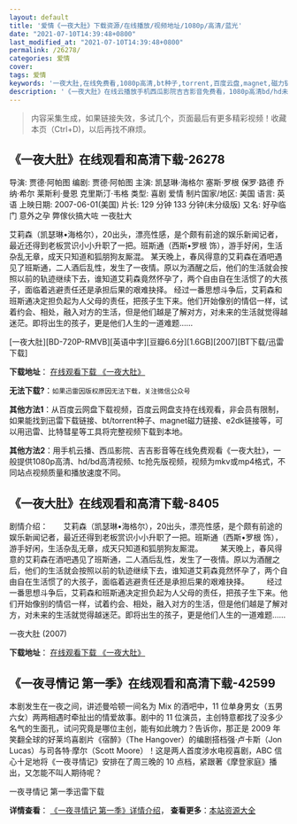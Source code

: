 ```yaml
---
layout: default
title: '爱情《一夜大肚》下载资源/在线播放/视频地址/1080p/高清/蓝光'
date: "2021-07-10T14:39:48+0800"
last_modified_at: "2021-07-10T14:39:48+0800"
permalink: /26278/
categories: 爱情
cover:
tags: 爱情
keywords: '一夜大肚,在线免费看,1080p高清,bt种子,torrent,百度云盘,magnet,磁力链,迅雷下载资源'
description: '《一夜大肚》在线云播放手机西瓜影院吉吉影音免费看，1080p高清bd/hd未删减完整版和tc抢先枪版，mkv/mp4格式，附带bt/torrent种子、magnet/磁力链、百度云盘、网盘资源迅雷下载链接'
---
```


>内容采集生成，如果链接失效，多试几个，页面最后有更多精彩视频！收藏本页（Ctrl+D)，以后再找不麻烦。


## 《一夜大肚》在线观看和高清下载-26278

导演: 贾德·阿帕图 编剧: 贾德·阿帕图 主演: 凯瑟琳·海格尔 塞斯·罗根 保罗·路德 乔纳·希尔 莱斯利·曼恩 克里斯汀·韦格 类型: 喜剧 爱情 制片国家/地区: 美国 语言: 英语 上映日期: 2007-06-01(美国) 片长: 129 分钟 133 分钟(未分级版) 又名: 好孕临门 意外之孕 弊傢伙搞大咗 一夜肚大

艾莉森（凯瑟琳•海格尔），20出头，漂亮性感，是个颇有前途的娱乐新闻记者，最近还得到老板赏识小小升职了一把。班斯通（西斯•罗根 饰），游手好闲，生活杂乱无章，成天只知道和狐朋狗友厮混。 某天晚上，春风得意的艾莉森在酒吧遇见了班斯通，二人酒后乱性，发生了一夜情。原以为酒醒之后，他们的生活就会按照以前的轨迹继续下去，谁知道艾莉森竟然怀孕了，两个自由自在生活惯了的大孩子，面临着逃避责任还是承担后果的艰难抉择。 经过一番思想斗争后，艾莉森和班斯通决定担负起为人父母的责任，把孩子生下来。他们开始像别的情侣一样，试着约会、相处，融入对方的生活，但是他们越是了解对方，对未来的生活就觉得越迷茫。即将出生的孩子，更是他们人生的一道难题……


[一夜大肚][BD-720P-RMVB][英语中字][豆瓣6.6分][1.6GB][2007][BT下载/迅雷下载]

**下载地址**： [在线观看下载 《一夜大肚》](https://www.btdx8.com/torrent/knocked_up_2007.html) 


**无法下载?**：`如果迅雷因版权原因无法下载，关注微信公众号 `

**其他方法1**：从百度云网盘下载视频，百度云网盘支持在线观看，非会员有限制，如果能找到迅雷下载链接、bt/torrent种子、magnet磁力链接、e2dk链接等，可以用迅雷、比特彗星等工具将完整视频下载到本地。

**其他方法2**：用手机云播、西瓜影院、吉吉影音等在线免费观看《一夜大肚》，一般提供1080p高清、hd/bd高清视频、tc抢先版视频，视频为mkv或mp4格式，不同站点视频质量和播放速度不同。


## 《一夜大肚》在线观看和高清下载-8405

剧情介绍：　　艾莉森（凯瑟琳•海格尔），20出头，漂亮性感，是个颇有前途的娱乐新闻记者，最近还得到老板赏识小小升职了一把。班斯通（西斯•罗根 饰），游手好闲，生活杂乱无章，成天只知道和狐朋狗友厮混。 　　某天晚上，春风得意的艾莉森在酒吧遇见了班斯通，二人酒后乱性，发生了一夜情。原以为酒醒之后，他们的生活就会按照以前的轨迹继续下去，谁知道艾莉森竟然怀孕了，两个自由自在生活惯了的大孩子，面临着逃避责任还是承担后果的艰难抉择。 　　经过一番思想斗争后，艾莉森和班斯通决定担负起为人父母的责任，把孩子生下来。他们开始像别的情侣一样，试着约会、相处，融入对方的生活，但是他们越是了解对方，对未来的生活就觉得越迷茫。即将出生的孩子，更是他们人生的一道难题……


一夜大肚 (2007)

**下载地址**： [在线观看下载 《一夜大肚》](https://www.btbtdy.me/btdy/dy11051.html) 


## 《一夜寻情记 第一季》在线观看和高清下载-42599

本剧发生在一夜之间，讲述曼哈顿一间名为 Mix 的酒吧中，11 位单身男女（五男六女）两两相遇时牵扯出的情爱故事。剧中的 11 位演员，主创特意都找了没多少名气的生面孔，试问究竟是哪位主创，能有如此魄力？告诉你，那正是 2009 年笑翻全球的好莱坞喜剧片《宿醉》（The Hangover）的编剧搭档强&middot;卢卡斯（Jon Lucas）与司各特&middot;摩尔（Scott Moore）！这是两人首度涉水电视喜剧，ABC 信心十足地将《一夜寻情记》安排在了周三晚的 10 点档，紧跟著《摩登家庭》播出，又怎能不叫人期待呢？</p>


一夜寻情记 第一季迅雷下载

**详情查看**： [《一夜寻情记 第一季》详情介绍](/movie/42599/)， **查看更多**：[本站资源大全](/movie/t/all/)

